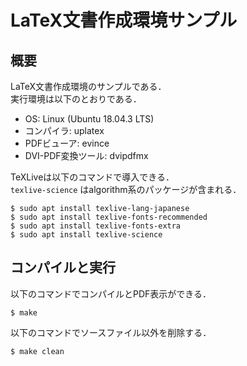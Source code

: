 # LaTeX文書作成環境サンプル

## 概要
LaTeX文書作成環境のサンプルである．    
実行環境は以下のとおりである．
* OS: Linux (Ubuntu 18.04.3 LTS)
* コンパイラ: uplatex
* PDFビューア: evince
* DVI-PDF変換ツール: dvipdfmx

TeXLiveは以下のコマンドで導入できる．    
`texlive-science` はalgorithm系のパッケージが含まれる．
```
$ sudo apt install texlive-lang-japanese
$ sudo apt install texlive-fonts-recommended
$ sudo apt install texlive-fonts-extra
$ sudo apt install texlive-science
```

## コンパイルと実行
以下のコマンドでコンパイルとPDF表示ができる．
```
$ make
```

以下のコマンドでソースファイル以外を削除する．
```
$ make clean
```

